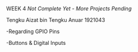 WEEK 4 *Not Complete Yet - More Projects Pending*

Tengku Aizat bin Tengku Anuar 1921043

-Regarding GPIO Pins

-Buttons & Digital Inputs
